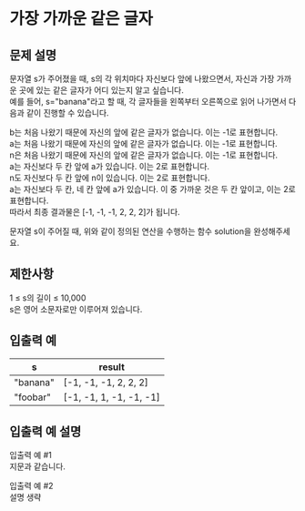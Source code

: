 # 가장 가까운 같은 글자
## 문제 설명
문자열 s가 주어졌을 때, s의 각 위치마다 자신보다 앞에 나왔으면서, 자신과 가장 가까운 곳에 있는 같은 글자가 어디 있는지 알고 싶습니다.   
예를 들어, s="banana"라고 할 때,  각 글자들을 왼쪽부터 오른쪽으로 읽어 나가면서 다음과 같이 진행할 수 있습니다.

b는 처음 나왔기 때문에 자신의 앞에 같은 글자가 없습니다. 이는 -1로 표현합니다.   
a는 처음 나왔기 때문에 자신의 앞에 같은 글자가 없습니다. 이는 -1로 표현합니다.   
n은 처음 나왔기 때문에 자신의 앞에 같은 글자가 없습니다. 이는 -1로 표현합니다.     
a는 자신보다 두 칸 앞에 a가 있습니다. 이는 2로 표현합니다.    
n도 자신보다 두 칸 앞에 n이 있습니다. 이는 2로 표현합니다.      
a는 자신보다 두 칸, 네 칸 앞에 a가 있습니다. 이 중 가까운 것은 두 칸 앞이고, 이는 2로 표현합니다.    
따라서 최종 결과물은 [-1, -1, -1, 2, 2, 2]가 됩니다.    

문자열 s이 주어질 때, 위와 같이 정의된 연산을 수행하는 함수 solution을 완성해주세요.  

## 제한사항
1 ≤ s의 길이 ≤ 10,000    
s은 영어 소문자로만 이루어져 있습니다.
## 입출력 예
s	| result
---|---|
"banana"	| [-1, -1, -1, 2, 2, 2]
"foobar"	| [-1, -1, 1, -1, -1, -1]
## 입출력 예 설명
입출력 예 #1    
지문과 같습니다.

입출력 예 #2    
설명 생략



